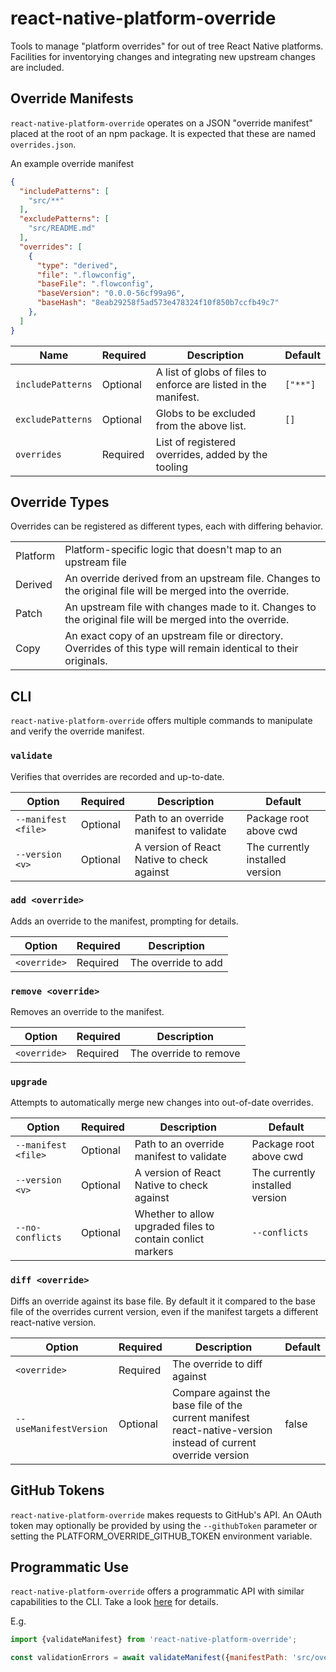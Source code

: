 # react-native-platform-override
Tools to manage "platform overrides" for out of tree React Native platforms.
Facilities for inventorying changes and integrating new upstream changes are included.

## Override Manifests

`react-native-platform-override` operates on a JSON "override manifest" placed
at the root of an npm package. It is expected that these are named
`overrides.json`.

An example override manifest
```json
{
  "includePatterns": [
    "src/**"
  ],
  "excludePatterns": [
    "src/README.md"
  ],
  "overrides": [
    {
      "type": "derived",
      "file": ".flowconfig",
      "baseFile": ".flowconfig",
      "baseVersion": "0.0.0-56cf99a96",
      "baseHash": "8eab29258f5ad573e478324f10f850b7ccfb49c7"
    },
  ]
}
```

| Name              | Required | Description                                                     | Default  |
|-------------------|----------|-----------------------------------------------------------------|----------|
| `includePatterns` | Optional | A list of globs of files to enforce are listed in the manifest. | `["**"]` |
| `excludePatterns` | Optional | Globs to be excluded from the above list.                       | `[]`     |
| `overrides`       | Required | List of registered overrides, added by the tooling              |          |

## Override Types
Overrides can be registered as different types, each with differing behavior.

|          |                                                                                                                  |
|----------|------------------------------------------------------------------------------------------------------------------|
| Platform | Platform-specific logic that doesn't map to an upstream file                                                     |
| Derived  | An override derived from an upstream file. Changes to the original file will be merged into the override.        |
| Patch    | An upstream file with changes made to it. Changes to the original file will be merged into the override.         |
| Copy     | An exact copy of an upstream file or directory. Overrides of this type will remain identical to their originals. |

## CLI
`react-native-platform-override` offers multiple commands to manipulate and verify the override manifest.

### `validate`
Verifies that overrides are recorded and up-to-date.

| Option              | Required | Description                                        | Default                         |
|---------------------|----------|----------------------------------------------------|---------------------------------|
| `--manifest <file>` | Optional | Path to an override manifest to validate           | Package root above cwd          |
| `--version <v>`     | Optional | A version of React Native to check against         | The currently installed version |


### `add <override>`
Adds an override to the manifest, prompting for details.

| Option            | Required | Description               |
|-------------------|----------|---------------------------|
| `<override>`      | Required | The override to add       |

### `remove <override>`
Removes an override to the manifest.

| Option            | Required | Description               |
|-------------------|----------|---------------------------|
| `<override>`      | Required | The override to remove    |

### `upgrade`
Attempts to automatically merge new changes into out-of-date overrides.

| Option              | Required | Description                                                | Default                         |
|---------------------|----------|------------------------------------------------------------|---------------------------------|
| `--manifest <file>` | Optional | Path to an override manifest to validate                   | Package root above cwd          |
| `--version <v>`     | Optional | A version of React Native to check against                 | The currently installed version |
| `--no-conflicts`    | Optional | Whether to allow upgraded files to contain conlict markers | `--conflicts`                   |

### `diff <override>`
Diffs an override against its base file. By default it it compared to the base file of the overrides current version, even if the manifest
targets a different react-native version.

| Option                 | Required | Description                                                                                                    | Default |
|------------------------|----------|----------------------------------------------------------------------------------------------------------------|---------|
| `<override>`           | Required | The override to diff against                                                                                   |         |
| `--useManifestVersion` | Optional | Compare against the base file of the current manifest react-native-version instead of current override version | false   |

## GitHub Tokens
`react-native-platform-override` makes requests to GitHub's API. An OAuth token may optionally be provided by using the `--githubToken`
parameter or setting the PLATFORM_OVERRIDE_GITHUB_TOKEN environment variable.

## Programmatic Use
`react-native-platform-override` offers a programmatic API with similar capabilities to the CLI. Take a look [here](./src/APi.ts) for details.

E.g.
```js
import {validateManifest} from 'react-native-platform-override';

const validationErrors = await validateManifest({manifestPath: 'src/overrides.json'});
```
